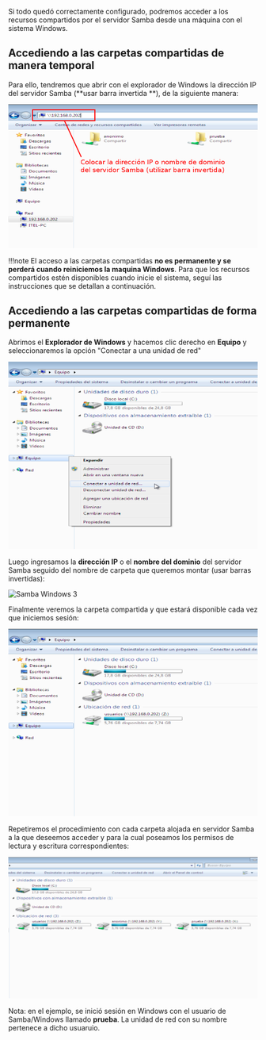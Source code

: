 Si todo quedó correctamente configurado, podremos acceder a los recursos compartidos por el servidor Samba desde una máquina con el sistema Windows.

## Accediendo a las carpetas compartidas de manera temporal

Para ello, tendremos que abrir con el explorador de Windows la dirección IP del servidor Samba (**usar barra invertida \**), de la siguiente manera: 

![Samba Windows 1](imgSamba/sambawindows1.png)

!!!note 
		El acceso a las carpetas compartidas **no es permanente y se perderá cuando reiniciemos la maquina Windows**. Para que los recursos compartidos estén disponibles cuando inicie el sistema, seguí las instrucciones que se detallan a continuación.
 
## Accediendo a las carpetas compartidas de forma permanente

Abrimos el **Explorador de Windows** y hacemos clic derecho en **Equipo** y seleccionaremos la opción "Conectar a una unidad de red" 

![Samba Windows 2](imgSamba/sambawindows2.png)

Luego ingresamos la **dirección IP** o el **nombre del dominio** del servidor Samba seguido del nombre de carpeta que queremos montar (usar barras invertidas):

![Samba Windows 3](imgimgSamba/sambawindows3.png)

Finalmente veremos la carpeta compartida y que estará disponible cada vez que iniciemos sesión:

![Samba Windows x](imgSamba/sambawindows4.png)

Repetiremos el procedimiento con cada carpeta alojada en servidor Samba a la que deseemos acceder y para la cual poseamos los permisos de lectura y escritura correspondientes:

![Samba Windows 4](imgSamba/sambawindows5.png)

Nota: en el ejemplo, se inició sesión en Windows con el usuario de Samba/Windows llamado **prueba**. La unidad de red con su nombre pertenece a dicho usuaruio. 